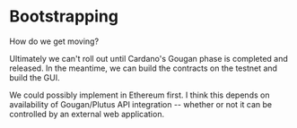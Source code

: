 # Bootstrapping
How do we get moving?

Ultimately we can't roll out until Cardano's Gougan phase is completed and released. In the meantime, we can build the contracts on the testnet and build the GUI.

We could possibly implement in Ethereum first. I think this depends on availability of Gougan/Plutus API integration -- whether or not it can be controlled by an external web application.